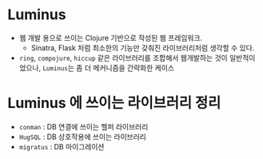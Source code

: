 # Luminus
* 웹 개발 용으로 쓰이는 Clojure 기반으로 작성된 웹 프레임워크.
    * Sinatra, Flask 처럼 최소한의 기능만 갖춰진 라이브러리처럼 생각할 수 있다.
* `ring`, `compojure`, `hiccup` 같은 라이브러리를 조합해서 웹개발하는 것이 일반적이었으나, `Luminus`는 좀 더 메커니즘을 간략화한 케이스

# Luminus 에 쓰이는 라이브러리 정리
* `conman` : DB 연결에 쓰이는 헬퍼 라이브러리
* `HugSQL` : DB 상호작용에 쓰이는 라이브러리
* `migratus` : DB 마이그레이션
